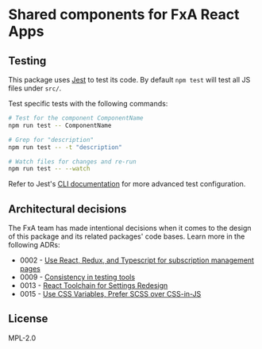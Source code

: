 # Shared components for FxA React Apps

## Testing

This package uses [Jest](https://jestjs.io/) to test its code. By default `npm test` will test all JS files under `src/`.

Test specific tests with the following commands:

```bash
# Test for the component ComponentName
npm run test -- ComponentName

# Grep for "description"
npm run test -- -t "description"

# Watch files for changes and re-run
npm run test -- --watch
```

Refer to Jest's [CLI documentation](https://jestjs.io/docs/en/cli) for more advanced test configuration.

## Architectural decisions

The FxA team has made intentional decisions when it comes to the design of this package and its related packages' code bases. Learn more in the following ADRs:

- 0002 - [Use React, Redux, and Typescript for subscription management pages](https://github.com/mozilla/fxa/blob/master/docs/adr/0002-use-react-redux-and-typescript-for-subscription-management-pages.md)
- 0009 - [Consistency in testing tools](https://github.com/mozilla/fxa/blob/master/docs/adr/0009-testing-stacks.md)
- 0013 - [React Toolchain for Settings Redesign](https://github.com/mozilla/fxa/blob/master/docs/adr/0013-react-toolchain-for-settings-redesign.md)
- 0015 - [Use CSS Variables, Prefer SCSS over CSS-in-JS](https://github.com/mozilla/fxa/blob/master/docs/adr/0015-use-css-variables-and-scss.md)

## License

MPL-2.0
